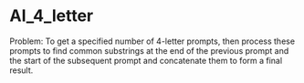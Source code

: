 # AI_4_letter

Problem: To get a specified number of 4-letter prompts, then process these prompts to find common substrings at the end of the previous prompt and the start of the subsequent prompt and concatenate them to form a final result.

